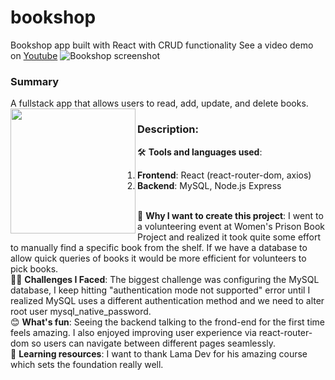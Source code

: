 # bookshop
Bookshop app built with React with CRUD functionality
See a video demo on <a href="https://youtu.be/X7rAUhswvFI">Youtube</a>
![Bookshop screenshot](https://github.com/shangguanwang/bookshop/assets/24996005/b8cd9140-e79f-4f16-a4d9-8a0dcb185f1d)


### Summary
A fullstack app that allows users to read, add, update, and delete books.
<img align="left" height="200" src="https://github.com/shangguanwang/bookshop/assets/24996005/ea15ecb9-b67d-4bfc-b529-28f95c080232">

### Description:
🛠️ <b>Tools and languages used</b>: 
<ol>
<li><b>Frontend</b>: React (react-router-dom, axios)
<li><b>Backend</b>: MySQL, Node.js Express
</ol>

<br>
🤔 <b>Why I want to create this project</b>: I went to a volunteering event at Women's Prison Book Project and realized it took quite some effort to manually find a specific book from the shelf. If we have a database to allow quick queries of books it would be more efficient for volunteers to pick books. 
<br>
💆‍♀️ <b>Challenges I Faced</b>: The biggest challenge was configuring the MySQL database, I keep hitting "authentication mode not supported" error until I realized MySQL uses a different authentication method and we need to alter root user mysql_native_password. 
<br>
😊 <b>What's fun</b>: Seeing the backend talking to the frond-end for the first time feels amazing. I also enjoyed improving user experience via react-router-dom so users can navigate between different pages seamlessly.
<br>
📕 <b>Learning resources</b>: I want to thank Lama Dev for his amazing course which sets the foundation really well.

